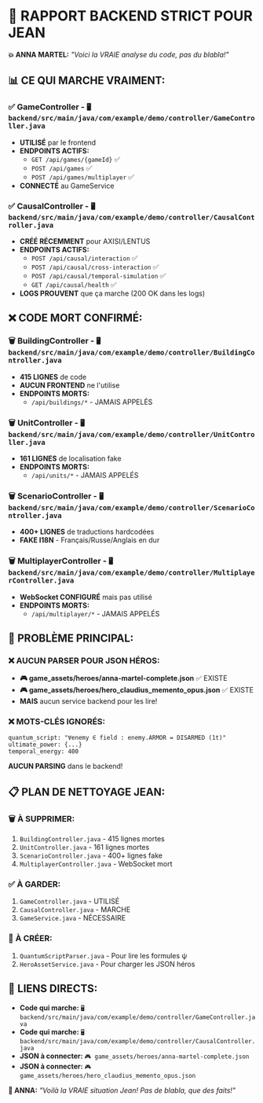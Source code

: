 # 🔨 RAPPORT BACKEND STRICT POUR JEAN

**💥 ANNA MARTEL:** *"Voici la VRAIE analyse du code, pas du blabla!"*

## 📊 **CE QUI MARCHE VRAIMENT:**

### ✅ **GameController** - `🖥️ backend/src/main/java/com/example/demo/controller/GameController.java`
- **UTILISÉ** par le frontend
- **ENDPOINTS ACTIFS:**
  - `GET /api/games/{gameId}` ✅
  - `POST /api/games` ✅
  - `POST /api/games/multiplayer` ✅
- **CONNECTÉ** au GameService

### ✅ **CausalController** - `🖥️ backend/src/main/java/com/example/demo/controller/CausalController.java`
- **CRÉÉ RÉCEMMENT** pour AXISI/LENTUS
- **ENDPOINTS ACTIFS:**
  - `POST /api/causal/interaction` ✅
  - `POST /api/causal/cross-interaction` ✅
  - `POST /api/causal/temporal-simulation` ✅
  - `GET /api/causal/health` ✅
- **LOGS PROUVENT** que ça marche (200 OK dans les logs)

## ❌ **CODE MORT CONFIRMÉ:**

### 🗑️ **BuildingController** - `🖥️ backend/src/main/java/com/example/demo/controller/BuildingController.java`
- **415 LIGNES** de code
- **AUCUN FRONTEND** ne l'utilise
- **ENDPOINTS MORTS:**
  - `/api/buildings/*` - JAMAIS APPELÉS

### 🗑️ **UnitController** - `🖥️ backend/src/main/java/com/example/demo/controller/UnitController.java`
- **161 LIGNES** de localisation fake
- **ENDPOINTS MORTS:**
  - `/api/units/*` - JAMAIS APPELÉS

### 🗑️ **ScenarioController** - `🖥️ backend/src/main/java/com/example/demo/controller/ScenarioController.java`
- **400+ LIGNES** de traductions hardcodées
- **FAKE I18N** - Français/Russe/Anglais en dur

### 🗑️ **MultiplayerController** - `🖥️ backend/src/main/java/com/example/demo/controller/MultiplayerController.java`
- **WebSocket CONFIGURÉ** mais pas utilisé
- **ENDPOINTS MORTS:**
  - `/api/multiplayer/*` - JAMAIS APPELÉS

## 🚨 **PROBLÈME PRINCIPAL:**

### ❌ **AUCUN PARSER POUR JSON HÉROS:**
- **🎮 game_assets/heroes/anna-martel-complete.json** ✅ EXISTE
- **🎮 game_assets/heroes/hero_claudius_memento_opus.json** ✅ EXISTE
- **MAIS** aucun service backend pour les lire!

### ❌ **MOTS-CLÉS IGNORÉS:**
```
quantum_script: "∀enemy ∈ field : enemy.ARMOR = DISARMED (1t)"
ultimate_power: {...}
temporal_energy: 400
```
**AUCUN PARSING** dans le backend!

## 📋 **PLAN DE NETTOYAGE JEAN:**

### 🗑️ **À SUPPRIMER:**
1. `BuildingController.java` - 415 lignes mortes
2. `UnitController.java` - 161 lignes mortes  
3. `ScenarioController.java` - 400+ lignes fake
4. `MultiplayerController.java` - WebSocket mort

### ✅ **À GARDER:**
1. `GameController.java` - UTILISÉ
2. `CausalController.java` - MARCHE
3. `GameService.java` - NÉCESSAIRE

### 🚀 **À CRÉER:**
1. `QuantumScriptParser.java` - Pour lire les formules ψ
2. `HeroAssetService.java` - Pour charger les JSON héros

## 🔗 **LIENS DIRECTS:**

- **Code qui marche:** `🖥️ backend/src/main/java/com/example/demo/controller/GameController.java`
- **Code qui marche:** `🖥️ backend/src/main/java/com/example/demo/controller/CausalController.java`
- **JSON à connecter:** `🎮 game_assets/heroes/anna-martel-complete.json`
- **JSON à connecter:** `🎮 game_assets/heroes/hero_claudius_memento_opus.json`

**🔨 ANNA:** *"Voilà la VRAIE situation Jean! Pas de blabla, que des faits!"* 